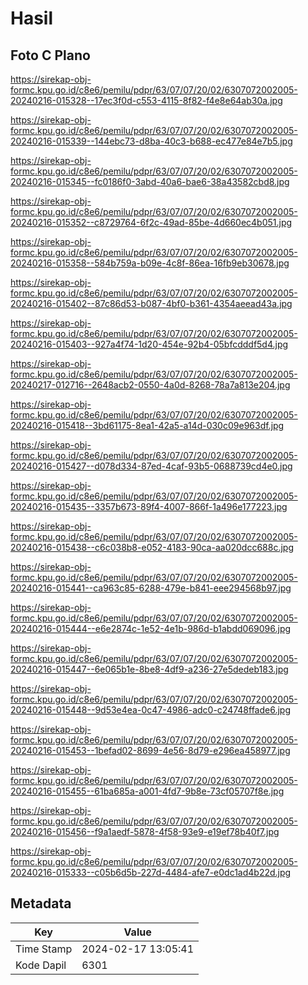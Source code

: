 # Hasil

## Foto C Plano

https://sirekap-obj-formc.kpu.go.id/c8e6/pemilu/pdpr/63/07/07/20/02/6307072002005-20240216-015328--17ec3f0d-c553-4115-8f82-f4e8e64ab30a.jpg

https://sirekap-obj-formc.kpu.go.id/c8e6/pemilu/pdpr/63/07/07/20/02/6307072002005-20240216-015339--144ebc73-d8ba-40c3-b688-ec477e84e7b5.jpg

https://sirekap-obj-formc.kpu.go.id/c8e6/pemilu/pdpr/63/07/07/20/02/6307072002005-20240216-015345--fc0186f0-3abd-40a6-bae6-38a43582cbd8.jpg

https://sirekap-obj-formc.kpu.go.id/c8e6/pemilu/pdpr/63/07/07/20/02/6307072002005-20240216-015352--c8729764-6f2c-49ad-85be-4d660ec4b051.jpg

https://sirekap-obj-formc.kpu.go.id/c8e6/pemilu/pdpr/63/07/07/20/02/6307072002005-20240216-015358--584b759a-b09e-4c8f-86ea-16fb9eb30678.jpg

https://sirekap-obj-formc.kpu.go.id/c8e6/pemilu/pdpr/63/07/07/20/02/6307072002005-20240216-015402--87c86d53-b087-4bf0-b361-4354aeead43a.jpg

https://sirekap-obj-formc.kpu.go.id/c8e6/pemilu/pdpr/63/07/07/20/02/6307072002005-20240216-015403--927a4f74-1d20-454e-92b4-05bfcdddf5d4.jpg

https://sirekap-obj-formc.kpu.go.id/c8e6/pemilu/pdpr/63/07/07/20/02/6307072002005-20240217-012716--2648acb2-0550-4a0d-8268-78a7a813e204.jpg

https://sirekap-obj-formc.kpu.go.id/c8e6/pemilu/pdpr/63/07/07/20/02/6307072002005-20240216-015418--3bd61175-8ea1-42a5-a14d-030c09e963df.jpg

https://sirekap-obj-formc.kpu.go.id/c8e6/pemilu/pdpr/63/07/07/20/02/6307072002005-20240216-015427--d078d334-87ed-4caf-93b5-0688739cd4e0.jpg

https://sirekap-obj-formc.kpu.go.id/c8e6/pemilu/pdpr/63/07/07/20/02/6307072002005-20240216-015435--3357b673-89f4-4007-866f-1a496e177223.jpg

https://sirekap-obj-formc.kpu.go.id/c8e6/pemilu/pdpr/63/07/07/20/02/6307072002005-20240216-015438--c6c038b8-e052-4183-90ca-aa020dcc688c.jpg

https://sirekap-obj-formc.kpu.go.id/c8e6/pemilu/pdpr/63/07/07/20/02/6307072002005-20240216-015441--ca963c85-6288-479e-b841-eee294568b97.jpg

https://sirekap-obj-formc.kpu.go.id/c8e6/pemilu/pdpr/63/07/07/20/02/6307072002005-20240216-015444--e6e2874c-1e52-4e1b-986d-b1abdd069096.jpg

https://sirekap-obj-formc.kpu.go.id/c8e6/pemilu/pdpr/63/07/07/20/02/6307072002005-20240216-015447--6e065b1e-8be8-4df9-a236-27e5dedeb183.jpg

https://sirekap-obj-formc.kpu.go.id/c8e6/pemilu/pdpr/63/07/07/20/02/6307072002005-20240216-015448--9d53e4ea-0c47-4986-adc0-c24748ffade6.jpg

https://sirekap-obj-formc.kpu.go.id/c8e6/pemilu/pdpr/63/07/07/20/02/6307072002005-20240216-015453--1befad02-8699-4e56-8d79-e296ea458977.jpg

https://sirekap-obj-formc.kpu.go.id/c8e6/pemilu/pdpr/63/07/07/20/02/6307072002005-20240216-015455--61ba685a-a001-4fd7-9b8e-73cf05707f8e.jpg

https://sirekap-obj-formc.kpu.go.id/c8e6/pemilu/pdpr/63/07/07/20/02/6307072002005-20240216-015456--f9a1aedf-5878-4f58-93e9-e19ef78b40f7.jpg

https://sirekap-obj-formc.kpu.go.id/c8e6/pemilu/pdpr/63/07/07/20/02/6307072002005-20240216-015333--c05b6d5b-227d-4484-afe7-e0dc1ad4b22d.jpg


## Metadata

| Key        | Value               |
| ---------- | ------------------- |
| Time Stamp | 2024-02-17 13:05:41 |
| Kode Dapil | 6301                |



